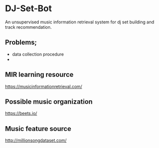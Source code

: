 # DJ-Set-Bot
An unsupervised music information retrieval system for dj set building and track recommendation. 
## Problems;
- data collection procedure
- 
## MIR learning resource
https://musicinformationretrieval.com/

## Possible music organization 
https://beets.io/

## Music feature source
http://millionsongdataset.com/
